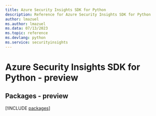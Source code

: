 ```yaml
---
title: Azure Security Insights SDK for Python
description: Reference for Azure Security Insights SDK for Python
author: lmazuel
ms.author: lmazuel
ms.data: 07/13/2023
ms.topic: reference
ms.devlang: python
ms.service: securityinsights
---
```

# Azure Security Insights SDK for Python - preview
## Packages - preview
[!INCLUDE [packages](security-insights-index.md)]
